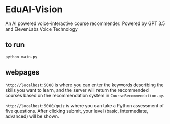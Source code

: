# EduAI-Vision
An AI powered voice-interactive course recommender. Powered by GPT 3.5 and ElevenLabs Voice Technology

## to run
`python main.py`

## webpages
`http://localhost:5000` is where you can enter the keywords describing the skills you want to learn, and the server will return
the recommended courses based on the recommendation system in `CourseRecommendation.py`.

`http://localhost:5000/quiz` is where you can take a Python assessment of five questions. After clicking submit, your level
(basic, intermediate, advanced) will be shown.



